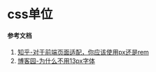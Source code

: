# css单位



#### 参考文档

1.  [知乎-对于前端页面适配，你应该使用px还是rem](https://zhuanlan.zhihu.com/p/47693900)
2. [博客园-为什么不用13px字体](https://www.cnblogs.com/xueduanyang/archive/2010/10/08/1845961.html)

